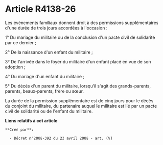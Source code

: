 # Article R4138-26

Les événements familiaux donnent droit à des permissions supplémentaires d'une durée de trois jours accordées à l'occasion :

1° Du mariage du militaire ou de la conclusion d'un pacte civil de solidarité par ce dernier ;

2° De la naissance d'un enfant du militaire ;

3° De l'arrivée dans le foyer du militaire d'un enfant placé en vue de son adoption ;

4° Du mariage d'un enfant du militaire ;

5° Du décès d'un parent du militaire, lorsqu'il s'agit des grands-parents, parents, beaux-parents, frère ou sœur.

La durée de la permission supplémentaire est de cinq jours pour le décès du conjoint du militaire, du partenaire auquel le
militaire est lié par un pacte civil de solidarité ou de l'enfant du militaire.

**Liens relatifs à cet article**

	**Créé par**:

	  - Décret n°2008-392 du 23 avril 2008 - art. (V)
